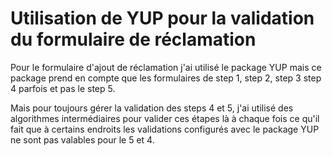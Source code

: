 # Utilisation de YUP pour la validation du formulaire de réclamation
Pour le formulaire d'ajout de réclamation j'ai utilisé le package YUP mais ce package prend en compte que les formulaires de step 1, step 2, step 3 step 4 parfois et pas le step 5.

Mais pour toujours gérer la validation des steps 4 et 5, j'ai utilisé des algorithmes intermédiaires pour valider ces étapes là à chaque fois ce qu'il fait que à certains endroits les validations configurés avec le package YUP ne sont pas valables pour le 5 et 4.
